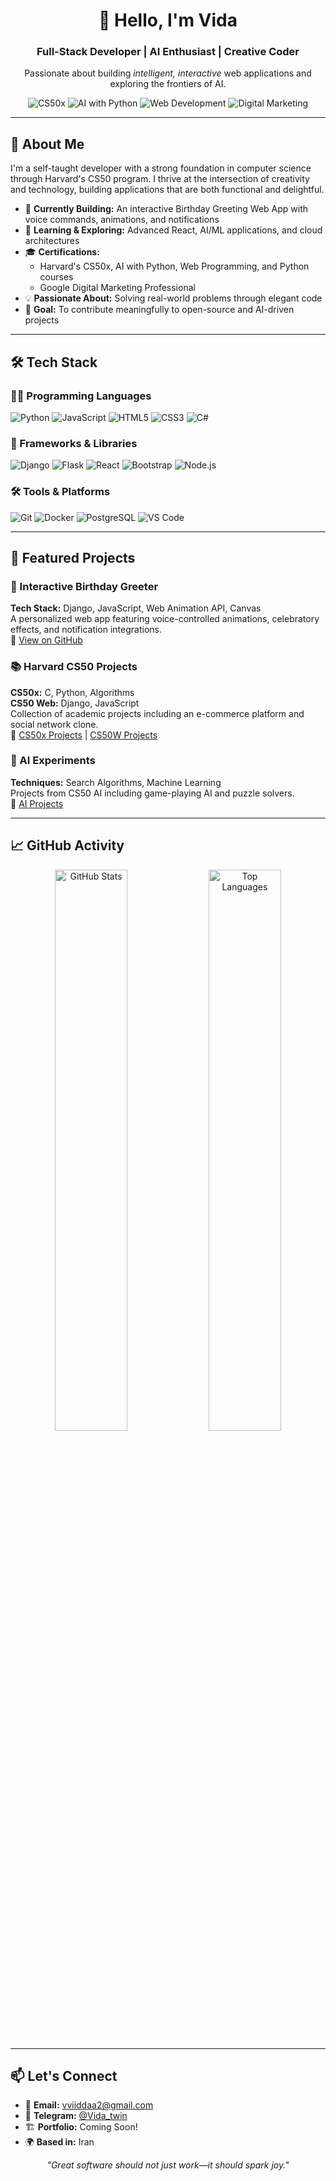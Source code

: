 <h1 align="center">👋 Hello, I'm Vida</h1>
<h3 align="center">Full-Stack Developer | AI Enthusiast | Creative Coder</h3>

<p align="center">
  Passionate about building <em>intelligent, interactive</em> web applications and exploring the frontiers of AI.
</p>

<p align="center">
  <img src="https://img.shields.io/badge/CS50x-0A0A0A?style=for-the-badge&logo=harvard&logoColor=white" alt="CS50x" />
  <img src="https://img.shields.io/badge/AI%20w%2F%20Python-3776AB?style=for-the-badge&logo=python&logoColor=white" alt="AI with Python" />
  <img src="https://img.shields.io/badge/Web%20Development-JS%20%7C%20Python-61DAFB?style=for-the-badge&logo=javascript&logoColor=black" alt="Web Development" />
  <img src="https://img.shields.io/badge/Digital%20Marketing-FABC05?style=for-the-badge&logo=google&logoColor=black" alt="Digital Marketing" />
</p>

---

## 🚀 About Me

I'm a self-taught developer with a strong foundation in computer science through Harvard's CS50 program. I thrive at the intersection of creativity and technology, building applications that are both functional and delightful.

- 🔭 **Currently Building:** An interactive Birthday Greeting Web App with voice commands, animations, and notifications
- 🌱 **Learning & Exploring:** Advanced React, AI/ML applications, and cloud architectures
- 🎓 **Certifications:** 
  - Harvard's CS50x, AI with Python, Web Programming, and Python courses
  - Google Digital Marketing Professional
- 💡 **Passionate About:** Solving real-world problems through elegant code
- 🎯 **Goal:** To contribute meaningfully to open-source and AI-driven projects

---

## 🛠️ Tech Stack

### 👩‍💻 Programming Languages
![Python](https://img.shields.io/badge/Python-3776AB?style=for-the-badge&logo=python&logoColor=white)
![JavaScript](https://img.shields.io/badge/JavaScript-F7DF1E?style=for-the-badge&logo=javascript&logoColor=black)
![HTML5](https://img.shields.io/badge/HTML5-E34F26?style=for-the-badge&logo=html5&logoColor=white)
![CSS3](https://img.shields.io/badge/CSS3-1572B6?style=for-the-badge&logo=css3&logoColor=white)
![C#](https://img.shields.io/badge/C%23-239120?style=for-the-badge&logo=c-sharp&logoColor=white)

### 🧩 Frameworks & Libraries
![Django](https://img.shields.io/badge/Django-092E20?style=for-the-badge&logo=django&logoColor=white)
![Flask](https://img.shields.io/badge/Flask-000000?style=for-the-badge&logo=flask&logoColor=white)
![React](https://img.shields.io/badge/React-61DAFB?style=for-the-badge&logo=react&logoColor=black)
![Bootstrap](https://img.shields.io/badge/Bootstrap-7952B3?style=for-the-badge&logo=bootstrap&logoColor=white)
![Node.js](https://img.shields.io/badge/Node.js-339933?style=for-the-badge&logo=nodedotjs&logoColor=white)

### 🛠️ Tools & Platforms
![Git](https://img.shields.io/badge/Git-F05032?style=for-the-badge&logo=git&logoColor=white)
![Docker](https://img.shields.io/badge/Docker-2496ED?style=for-the-badge&logo=docker&logoColor=white)
![PostgreSQL](https://img.shields.io/badge/PostgreSQL-4169E1?style=for-the-badge&logo=postgresql&logoColor=white)
![VS Code](https://img.shields.io/badge/VS_Code-007ACC?style=for-the-badge&logo=visual-studio-code&logoColor=white)

---

## 💼 Featured Projects

### 🎂 Interactive Birthday Greeter
**Tech Stack:** Django, JavaScript, Web Animation API, Canvas  
A personalized web app featuring voice-controlled animations, celebratory effects, and notification integrations.  
🔗 [View on GitHub](https://github.com/VIDAKHOSHPEY22/birthday)

### 📚 Harvard CS50 Projects
**CS50x:** C, Python, Algorithms  
**CS50 Web:** Django, JavaScript  
Collection of academic projects including an e-commerce platform and social network clone.  
📂 [CS50x Projects](https://github.com/VIDAKHOSHPEY22/cs50x) | [CS50W Projects](https://github.com/VIDAKHOSHPEY22/cs50w)

### 🤖 AI Experiments
**Techniques:** Search Algorithms, Machine Learning  
Projects from CS50 AI including game-playing AI and puzzle solvers.  
📂 [AI Projects](https://github.com/VIDAKHOSHPEY22/CS50AI)

---

## 📈 GitHub Activity

<p align="center">
  <img src="https://github-readme-stats.vercel.app/api?username=VIDAKHOSHPEY22&show_icons=true&theme=radical" alt="GitHub Stats" width="48%"/>
  <img src="https://github-readme-stats.vercel.app/api/top-langs/?username=VIDAKHOSHPEY22&layout=compact&theme=radical" alt="Top Languages" width="48%"/>
</p>

---

## 📫 Let's Connect

- 📧 **Email:** [vviiddaa2@gmail.com](mailto:vviiddaa2@gmail.com)
- 💬 **Telegram:** [@Vida_twin](https://t.me/Vida_twin)
- 🏗️ **Portfolio:** Coming Soon!
- 🌍 **Based in:** Iran

<p align="center">
  <em>"Great software should not just work—it should spark joy."</em>
</p>
